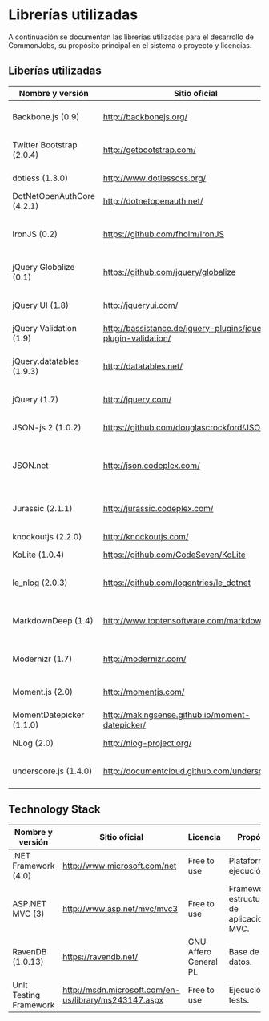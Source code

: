 # Librerías utilizadas

A continuación se documentan las librerías utilizadas para el desarrollo de CommonJobs, su propósito principal en el sistema o proyecto y licencias.

## Liberías utilizadas

<table>
    <thead>
        <tr>
            <th>Nombre y versión</th>
            <th>Sitio oficial</th>
            <th>Licencia</th>
            <th>Propósito</th>
        </tr>
    </thead>
    <tbody>
        <tr>
            <td>Backbone.js (0.9)</td>
            <td><a href="http://backbonejs.org/">http://backbonejs.org/</a></td>
            <td>Free to use and modify</td>
            <td>Componentes reusables, framework UI.</td>
        </tr>
        <tr>
            <td>Twitter Bootstrap (2.0.4)</td>
            <td><a href="http://getbootstrap.com/">http://getbootstrap.com/</a></td>
            <td>MIT</td>
            <td>Estandarización de estilos, estructura fundacional CSS.</td>
        </tr>
        <tr>
            <td>dotless (1.3.0)</td>
            <td><a href="http://www.dotlesscss.org/">http://www.dotlesscss.org/</a></td>
            <td>Apache 2</td>
            <td>Precompilación de Less CSS.</td>
        </tr>
        <tr>
            <td>DotNetOpenAuthCore (4.2.1)</td>
            <td><a href="http://dotnetopenauth.net/">http://dotnetopenauth.net/</a></td>
            <td>Ms-PL</td>
            <td>Autenticación OAuth.</td>
        </tr>
        <tr>
            <td>IronJS (0.2)</td>
            <td><a href="https://github.com/fholm/IronJS">https://github.com/fholm/IronJS</a></td>
            <td>Apache</td>
            <td>Ejecución server-side de JavaScript para reuso de lógica.</td>
        </tr>
        <tr>
            <td>jQuery Globalize (0.1)</td>
            <td><a href="https://github.com/jquery/globalize">https://github.com/jquery/globalize</a></td>
            <td>Free to use and modify</td>
            <td>Internacionalización de formatos.</td>
        </tr>
        <tr>
            <td>jQuery UI (1.8)</td>
            <td><a href="http://jqueryui.com/">http://jqueryui.com/</a></td>
            <td>MIT</td>
            <td>Interacción programática de DOM.</td>
        </tr>
        <tr>
            <td>jQuery Validation (1.9)</td>
            <td><a href="http://bassistance.de/jquery-plugins/jquery-plugin-validation/">http://bassistance.de/jquery-plugins/jquery-plugin-validation/</a></td>
            <td>MIT</td>
            <td>Validación de datos.</td>
        </tr>
        <tr>
            <td>jQuery.datatables (1.9.3)</td>
            <td><a href="http://datatables.net/">http://datatables.net/</a></td>
            <td>MIT</td>
            <td>Disposición tabular de datos, interacción con ellos.</td>
        </tr>
        <tr>
            <td>jQuery (1.7)</td>
            <td><a href="http://jquery.com/">http://jquery.com/</a></td>
            <td>MIT</td>
            <td>Manipulación de DOM.</td>
        </tr>
        <tr>
            <td>JSON-js 2 (1.0.2)</td>
            <td><a href="https://github.com/douglascrockford/JSON-js">https://github.com/douglascrockford/JSON-js</a></td>
            <td>Free to use</td>
            <td>Uso de estructuras JSON en JavaScript.</td>
        </tr>
        <tr>
            <td>JSON.net</td>
            <td><a href="http://json.codeplex.com/">http://json.codeplex.com/</a></td>
            <td>MIT</td>
            <td>Serialización y deserialización de objetos CLR a JSON.</td>
        </tr>
        <tr>
            <td>Jurassic (2.1.1)</td>
            <td><a href="http://jurassic.codeplex.com/">http://jurassic.codeplex.com/</a></td>
            <td>Ms-PL</td>
            <td>Runtime de ejecución de JavaScript, server side.</td>
        </tr>
        <tr>
            <td>knockoutjs (2.2.0)</td>
            <td><a href="http://knockoutjs.com/">http://knockoutjs.com/</a></td>
            <td>MIT</td>
            <td>Bindeo de datos.</td>
        </tr>
        <tr>
            <td>KoLite (1.0.4)</td>
            <td><a href="https://github.com/CodeSeven/KoLite">https://github.com/CodeSeven/KoLite</a></td>
            <td>MIT</td>
            <td>Helpers para bindeo de datos.</td>
        </tr>
        <tr>
            <td>le_nlog (2.0.3)</td>
            <td><a href="https://github.com/logentries/le_dotnet">https://github.com/logentries/le_dotnet</a></td>
            <td>MIT</td>
            <td>Escritura de logentries desde NLog y Log4net.</td>
        </tr>
        <tr>
            <td>MarkdownDeep (1.4)</td>
            <td><a href="http://www.toptensoftware.com/markdowndeep/">http://www.toptensoftware.com/markdowndeep/</a></td>
            <td>Apache</td>
            <td>Parseo y conversión de Markdown a HTML en JavaScript.</td>
        </tr>
        <tr>
            <td>Modernizr (1.7)</td>
            <td><a href="http://modernizr.com/">http://modernizr.com/</a></td>
            <td>MIT</td>
            <td>Detección de características de browsers.</td>
        </tr>
        <tr>
            <td>Moment.js (2.0)</td>
            <td><a href="http://momentjs.com/">http://momentjs.com/</a></td>
            <td>MIT</td>
            <td>Parseo y manipulación de fechas y horas.</td>
        </tr>
        <tr>
            <td>MomentDatepicker (1.1.0)</td>
            <td><a href="http://makingsense.github.io/moment-datepicker/">http://makingsense.github.io/moment-datepicker/</a></td>
            <td>Apache</td>
            <td>Componente selector de fechas.</td>
        </tr>
        <tr>
            <td>NLog (2.0)</td>
            <td><a href="http://nlog-project.org/">http://nlog-project.org/</a></td>
            <td>BSD</td>
            <td>Instrumentación y logging.</td>
        </tr>
        <tr>
            <td>underscore.js (1.4.0)</td>
            <td><a href="http://documentcloud.github.com/underscore">http://documentcloud.github.com/underscore</a></td>
            <td>Free to use and modify</td>
            <td>Utilidades genéricas JavaScript.</td>
        </tr>
    </tbody>
</table>

## Technology Stack

<table>
    <thead>
        <tr>
            <th>Nombre y versión</th>
            <th>Sitio oficial</th>
            <th>Licencia</th>
            <th>Propósito</th>
        </tr>
    </thead>
    <tbody>
        <tr>
            <td>.NET Framework (4.0)</td>
            <td><a href="http://www.microsoft.com/net">http://www.microsoft.com/net</a></td>
            <td>Free to use</td>
            <td>Plataforma de ejecución.</td>
        </tr>
        <tr>
            <td>ASP.NET MVC (3)</td>
            <td><a href="http://www.asp.net/mvc/mvc3">http://www.asp.net/mvc/mvc3</a></td>
            <td>Free to use</td>
            <td>Framework de estructuración de aplicaciones MVC.</td>
        </tr>
        <tr>
            <td>RavenDB (1.0.13)</td>
            <td><a href="https://ravendb.net/">https://ravendb.net/</a></td>
            <td>GNU Affero General PL</td>
            <td>Base de datos.</td>
        </tr>
        <tr>
            <td>Unit Testing Framework</td>
            <td><a href="http://msdn.microsoft.com/en-us/library/ms243147.aspx">http://msdn.microsoft.com/en-us/library/ms243147.aspx</a></td>
            <td>Free to use</td>
            <td>Ejecución de tests.</td>
        </tr>
    </tbody>
</table>